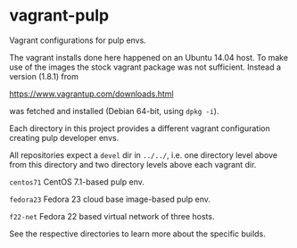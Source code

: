vagrant-pulp
============

Vagrant configurations for pulp envs.

The vagrant installs done here happened on an Ubuntu 14.04 host. To
make use of the images the stock vagrant package was not
sufficient. Instead a version (1.8.1) from

  https://www.vagrantup.com/downloads.html

was fetched and installed (Debian 64-bit, using `dpkg -i`).

Each directory in this project provides a different vagrant
configuration creating pulp developer envs.

All repositories expect a `devel` dir in `../../`, i.e. one directory
level above from this directory and two directory levels above each
vagrant dir.

`centos71`
  CentOS 7.1-based pulp env.

`fedora23`
  Fedora 23 cloud base image-based pulp env.

`f22-net`
  Fedora 22 based virtual network of three hosts.

See the respective directories to learn more about the specific
builds.
